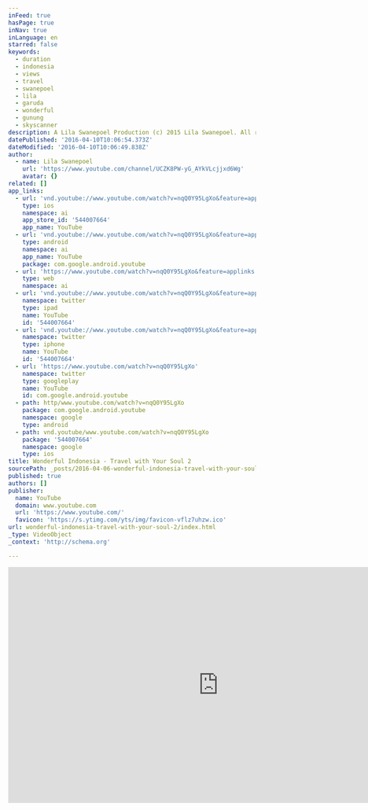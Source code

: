 ```yaml
---
inFeed: true
hasPage: true
inNav: true
inLanguage: en
starred: false
keywords:
  - duration
  - indonesia
  - views
  - travel
  - swanepoel
  - lila
  - garuda
  - wonderful
  - gunung
  - skyscanner
description: A Lila Swanepoel Production (c) 2015 Lila Swanepoel. All rights reserved.
datePublished: '2016-04-10T10:06:54.373Z'
dateModified: '2016-04-10T10:06:49.838Z'
author:
  - name: Lila Swanepoel
    url: 'https://www.youtube.com/channel/UCZK8PW-yG_AYkVLcjjxd6Wg'
    avatar: {}
related: []
app_links:
  - url: 'vnd.youtube://www.youtube.com/watch?v=nqQ0Y95LgXo&feature=applinks'
    type: ios
    namespace: ai
    app_store_id: '544007664'
    app_name: YouTube
  - url: 'vnd.youtube://www.youtube.com/watch?v=nqQ0Y95LgXo&feature=applinks'
    type: android
    namespace: ai
    app_name: YouTube
    package: com.google.android.youtube
  - url: 'https://www.youtube.com/watch?v=nqQ0Y95LgXo&feature=applinks'
    type: web
    namespace: ai
  - url: 'vnd.youtube://www.youtube.com/watch?v=nqQ0Y95LgXo&feature=applinks'
    namespace: twitter
    type: ipad
    name: YouTube
    id: '544007664'
  - url: 'vnd.youtube://www.youtube.com/watch?v=nqQ0Y95LgXo&feature=applinks'
    namespace: twitter
    type: iphone
    name: YouTube
    id: '544007664'
  - url: 'https://www.youtube.com/watch?v=nqQ0Y95LgXo'
    namespace: twitter
    type: googleplay
    name: YouTube
    id: com.google.android.youtube
  - path: http/www.youtube.com/watch?v=nqQ0Y95LgXo
    package: com.google.android.youtube
    namespace: google
    type: android
  - path: vnd.youtube/www.youtube.com/watch?v=nqQ0Y95LgXo
    package: '544007664'
    namespace: google
    type: ios
title: Wonderful Indonesia - Travel with Your Soul 2
sourcePath: _posts/2016-04-06-wonderful-indonesia-travel-with-your-soul-2.md
published: true
authors: []
publisher:
  name: YouTube
  domain: www.youtube.com
  url: 'https://www.youtube.com/'
  favicon: 'https://s.ytimg.com/yts/img/favicon-vflz7uhzw.ico'
url: wonderful-indonesia-travel-with-your-soul-2/index.html
_type: VideoObject
_context: 'http://schema.org'

---
```

<iframe src="https://cdn.embedly.com/widgets/media.html?src=https%3A%2F%2Fwww.youtube.com%2Fembed%2FnqQ0Y95LgXo%3Ffeature%3Doembed&amp;url=https%3A%2F%2Fwww.youtube.com%2Fwatch%3Fv%3DnqQ0Y95LgXo&amp;image=https%3A%2F%2Fi.ytimg.com%2Fvi%2FnqQ0Y95LgXo%2Fhqdefault.jpg&amp;key=b7d04c9b404c499eba89ee7072e1c4f7&amp;type=text%2Fhtml&amp;schema=youtube" width="854" height="480" scrolling="no" frameborder="0" allowfullscreen="allowfullscreen" style=""></iframe>